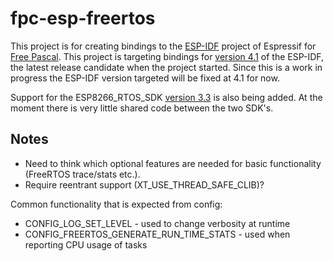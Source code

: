 # fpc-esp-freertos
This project is for creating bindings to the [ESP-IDF](https://github.com/espressif/esp-idf) project
of Espressif for [Free Pascal](https://www.freepascal.org/).  This project is targeting bindings for [version 4.1](https://github.com/espressif/esp-idf/tree/release/v4.1) of 
the ESP-IDF, the latest release candidate when the project started.  Since this is a work in progress the ESP-IDF version targeted will 
be fixed at 4.1 for now.

Support for the ESP8266_RTOS_SDK [version 3.3](https://github.com/espressif/ESP8266_RTOS_SDK/tree/release/v3.3) is also being added. At the moment there is very little shared code between the two SDK's.

## Notes
* Need to think which optional features are needed for basic functionality (FreeRTOS trace/stats etc.).
* Require reentrant support (XT_USE_THREAD_SAFE_CLIB)?

Common functionality that is expected from config:
* CONFIG_LOG_SET_LEVEL - used to change verbosity at runtime
* CONFIG_FREERTOS_GENERATE_RUN_TIME_STATS - used when reporting CPU usage of tasks
